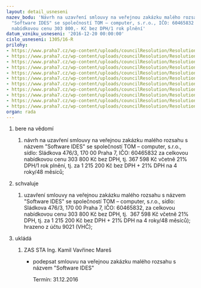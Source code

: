 ```yaml
---
layout: detail_usneseni
nazev_bodu: 'Návrh na uzavření smlouvy na veřejnou zakázku malého rozsahu s názvem
  "Software IDES" se společností TOM – computer, s.r.o., IČO: 60465832 za celkovou
  nabídkovou cenu 303 800,- Kč bez DPH/1 rok plnění'
datum_vzniku_usneseni: '2016-12-20 00:00:00'
cislo_usneseni: 1305/16-R
prilohy:
- https://www.praha7.cz/wp-content/uploads/councilResolution/Resolutions/28447/export/1duvodovazprava~149354.docx
- https://www.praha7.cz/wp-content/uploads/councilResolution/Resolutions/28447/export/2SmlouvaoprovozovanisoftwareiDES_v2TH~149353.doc
- https://www.praha7.cz/wp-content/uploads/councilResolution/Resolutions/28447/export/3prilohac1technickepodminky~149352.doc
- https://www.praha7.cz/wp-content/uploads/councilResolution/Resolutions/28447/export/4prilohac2pozadavkynaskolenieditaceOU~149351.docx
- https://www.praha7.cz/wp-content/uploads/councilResolution/Resolutions/28447/export/5prilohac3licencnipodminky~149350.doc
- https://www.praha7.cz/wp-content/uploads/councilResolution/Resolutions/28447/export/6Prilohac4pravidlapristupuzamestnancuobjednateledosystemueditaceOU~149349.docx
- https://www.praha7.cz/wp-content/uploads/councilResolution/Resolutions/28447/export/7prilohac5cenovanabidkadodavatel~149348.doc
- https://www.praha7.cz/wp-content/uploads/councilResolution/Resolutions/28447/export/9Vyzva~149347.pdf
- https://www.praha7.cz/wp-content/uploads/councilResolution/Resolutions/28447/export/vypiszOR~149345.pdf
- https://www.praha7.cz/wp-content/uploads/councilResolution/Resolutions/28447/export/RegistrplatcuDPH~149343.pdf
- https://www.praha7.cz/wp-content/uploads/councilResolution/Resolutions/28447/export/export~297041.pdf
organ: rada
---
```

<ol id="urzList" class="urzList_view"><li id="" class="urzClass1"><span name="1">bere na vědomí</span><ol class="urzOlClass"><li style="text-align: left;" id="" class="urzClass2"><span><p>návrh na uzavření smlouvy na veřejnou zakázku malého rozsahu s názvem "Software IDES" se společností TOM – computer, s.r.o., sídlo: Sládkova 476/3, 170 00 Praha 7, IČO: 60465832 za celkovou nabídkovou cenu 303 800 Kč bez DPH, tj. 367 598 Kč včetně 21% DPH/1 rok plnění, tj. za 1 215 200 Kč bez DPH + 21% DPH na 4 roky/48 měsíců;<br></p></span></li></ol></li><li id="" class="urzClass1"><span name="24">schvaluje</span><ol class="urzOlClass"><li style="text-align: left;" id="" class="urzClass2"><span><p>uzavření smlouvy na veřejnou zakázku malého rozsahu s názvem "Software IDES" se společností TOM – computer, s.r.o.,&nbsp;sídlo: Sládkova 476/3, 170 00 Praha 7, IČO: 60465832, za celkovou nabídkovou cenu 303 800 Kč bez DPH, tj.&nbsp; 367 598 Kč včetně 21% DPH, tj. za 1 215 200 Kč bez DPH + 21% DPH na 4 roky/48 měsíců); hrazeno z účtu 9021 (VHČ);<br></p></span></li></ol></li><li class="urzClass1" id="urzUkoly"><span name="1">ukládá</span><ol class="urzOlClass"><li class="urzClass2"><span><p>ZAS STA Ing. Kamil Vavřinec Mareš</p></span><ul class="urzUlClass"><li class="urzClass3"><span><p>podepsat smlouvu na veřejnou zakázku malého rozsahu s názvem "Software IDES"</p></span><span class="urzUkolTermin">  Termín:&nbsp;31.12.2016</span></li></ul></li></ol></li></ol>